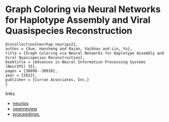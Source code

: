 # Graph Coloring via Neural Networks for Haplotype Assembly and Viral Quasispecies Reconstruction

```
@incollection{neurhap_neurips22,
author = {Xue, Hansheng and Rajan, Vaibhav and Lin, Yu},
title = {Graph Coloring via Neural Networks for Haplotype Assembly and Viral Quasispecies Reconstruction},
booktitle = {Advances in Neural Information Processing Systems (NeurIPS) 35},
pages = {30898--30910},
year = {2022},
publisher = {Curran Associates, Inc.}
}
```

links
- [neurips](https://nips.cc/Conferences/2022/Schedule?showEvent=53475)
- [openreview](https://openreview.net/forum?id=zK6PjBczve)
- [proceedings](https://papers.nips.cc//paper_files/paper/2022/hash/c76f18e65d16cd2786e50a88db00cde4-Abstract-Conference.html),
